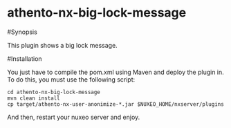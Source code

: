 # athento-nx-big-lock-message


#Synopsis

This plugin shows a big lock message.

#Installation

You just have to compile the pom.xml using Maven and deploy the plugin in. To do this, you must use the following script:

	cd athento-nx-big-lock-message
	mvn clean install
	cp target/athento-nx-user-anonimize-*.jar $NUXEO_HOME/nxserver/plugins

And then, restart your nuxeo server and enjoy.
